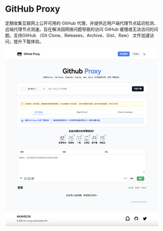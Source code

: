  # GitHub Proxy

定期收集互联网上公开可用的 GitHub 代理，并提供近用户端代理节点延迟检测、远端代理节点测速。旨在解决因网络问题导致的访问 GitHub 缓慢或无法访问的问题。支持GitHub （Git Clone、Releases、Archive、Gist、Raw） 文件加速访问，提升下载体验。

<p align="center">
  <img src="./static/images/PixPin_2025-01-19_12-57-33.png" alt="github" width="500" />
</p>
